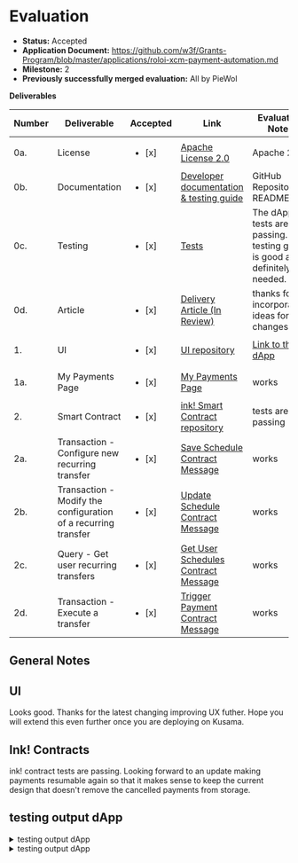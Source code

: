 # Evaluation


- **Status:** Accepted
- **Application Document:** https://github.com/w3f/Grants-Program/blob/master/applications/roloi-xcm-payment-automation.md
- **Milestone:** 2
- **Previously successfully merged evaluation:** All by PieWol

**Deliverables**

| Number | Deliverable                                                    | Accepted              | Link                                                                                                                                | Evaluation Notes                                                               |
| ------ | -------------------------------------------------------------- |---------------------- |-----------------------------------------------------------------------------------------------------------------------------------  | ------------------------------------------------------------------------------ |
| 0a.    | License                                                        | <ul><li>[x] </li></ul> | [Apache License 2.0](https://github.com/NeoPower-Digital/tempora/blob/main/LICENSE)                                                 | Apache 2.0                                                                              |
| 0b.    | Documentation                                                  | <ul><li>[x] </li></ul> | [Developer documentation & testing guide](https://github.com/NeoPower-Digital/tempora/blob/main/README.md)                          | GitHub Repository README file                                                  |
| 0c.    | Testing                                                        | <ul><li>[x] </li></ul> | [Tests](https://github.com/NeoPower-Digital/tempora/tree/main/__tests__)                                                            |  The dApp tests are all passing.  The testing guide is good and definitely needed.                                                                       |
| 0d.    | Article                                                        | <ul><li>[x] </li></ul> | [Delivery Article (In Review)](https://docs.google.com/document/d/1ZcPF7QCWMt-cmWC235_eSaSE9kqmyqM_RLDWQod-c_o/edit?usp=sharing)    | thanks for incorporating ideas for changes |
| 1.     | UI                                                             | <ul><li>[x] </li></ul> | [UI repository](https://github.com/NeoPower-Digital/tempora)                                                                        | [Link to the dApp](https://tempora-dapp.vercel.app/)                           |
| 1a.    | My Payments Page                                               | <ul><li>[x] </li></ul> | [My Payments Page](https://github.com/NeoPower-Digital/tempora/tree/main/app/my-payments)                                           | works                                                                  |
| 2.     | Smart Contract                                                 | <ul><li>[x] </li></ul> | [ink! Smart Contract repository](https://github.com/NeoPower-Digital/tempora/tree/main/contracts/tempora_contract)                  | tests are passing     |
| 2a.    | Transaction - Configure new recurring transfer                 | <ul><li>[x] </li></ul> | [Save Schedule Contract Message](https://github.com/NeoPower-Digital/tempora/blob/main/contracts/tempora_contract/lib.rs#L129)      | works
| 2b.    | Transaction - Modify the configuration of a recurring transfer | <ul><li>[x] </li></ul> | [Update Schedule Contract Message](https://github.com/NeoPower-Digital/tempora/blob/main/contracts/tempora_contract/lib.rs#L190)    | works
| 2c.    | Query - Get user recurring transfers                           | <ul><li>[x] </li></ul> | [Get User Schedules Contract Message](https://github.com/NeoPower-Digital/tempora/blob/main/contracts/tempora_contract/lib.rs#L217) | works
| 2d.    | Transaction - Execute a transfer                               | <ul><li>[x] </li></ul> | [Trigger Payment Contract Message](https://github.com/NeoPower-Digital/tempora/blob/main/contracts/tempora_contract/lib.rs#L243)    |works |

## General Notes

## UI
Looks good. Thanks for the latest changing improving UX futher. Hope you will extend this even further once you are deploying on Kusama.


## Ink! Contracts 
ink! contract tests are passing.
Looking forward to an update making payments resumable again so that it makes sense to keep the current design that doesn't remove the cancelled payments from storage.



##  testing output dApp

<details>
<summary>testing output dApp</summary>

```yarn run v1.22.19
$ vitest
The CJS build of Vite's Node API is deprecated. See https://vitejs.dev/guide/troubleshooting.html#vite-cjs-node-api-deprecated for more details.

 DEV  v0.34.6 /root/tempora

(node:6993) [DEP0040] DeprecationWarning: The `punycode` module is deprecated. Please use a userland alternative instead.
(Use `node --trace-deprecation ...` to show where the warning was created)
 ✓ __tests__/useProxyAccount.test.tsx (20)
(node:6993) [DEP0040] DeprecationWarning: The `punycode` module is deprecated. Please use a userland alternative instead.
 ✓ __tests__/useProxyAccount.test.tsx (20)
 ✓ __tests__/useSchedulePayment.test.tsx (3)
 ✓ __tests__/useProxyAccount.test.tsx (20)
 ✓ __tests__/useSchedulePayment.test.tsx (3)
 ✓ __tests__/useContract.test.tsx (5)
 ✓ __tests__/useProxyAccount.test.tsx (20)
 ✓ __tests__/useSchedulePayment.test.tsx (3)
 ✓ __tests__/useProxyAccount.test.tsx (20)
 ✓ __tests__/useSchedulePayment.test.tsx (3)
 ✓ __tests__/useContract.test.tsx (5)
 ✓ __tests__/proxyAccountsHelper.test.tsx (5)
 ✓ __tests__/useFeeEstimation.test.tsx (2)

 Test Files  5 passed (5)
      Tests  35 passed (35)
   Start at  08:48:33
   Duration  10.55s (transform 359ms, setup 2ms, collect 6.65s, tests 197ms, environment 2.34s, prepare 388ms)
```
</details>

<details>
<summary>testing output dApp</summary>

```
   Running unittests lib.rs (target/debug/deps/tempora_contract-19a92093c173e169)
   
   running 25 tests
   test tempora_contract::tests::add_token_to_whitelist_works ... ok
   test tempora_contract::tests::add_token_to_whitelist_by_common_user_fails ... ok
   test tempora_contract::tests::add_token_to_whitelist_twice_fails ... ok
   test tempora_contract::tests::remove_nonexistent_token_from_whitelist_fails ... ok
   test tempora_contract::tests::remove_schedule_by_nonowner_fails ... ok
   test tempora_contract::tests::get_whitelisted_tokens_works ... ok
   test tempora_contract::tests::remove_token_from_whitelist_by_common_user_fails ... ok
   test tempora_contract::tests::remove_token_from_whitelist_works ... ok
   test tempora_contract::tests::remove_nonexistent_schedule_fails ... ok
   test tempora_contract::tests::remove_schedule_works ... ok
   test tempora_contract::tests::save_fixed_payment_with_nonwhitelisted_token_fails ... ok
   test tempora_contract::tests::save_fixed_payment_without_amount_fails ... ok
   test tempora_contract::tests::save_fixed_payment_with_same_caller_and_recipient_fails ... ok
   test tempora_contract::tests::save_schedule_without_timestamp_configuration_fails ... ok
   test tempora_contract::tests::set_admin_fails ... ok
   test tempora_contract::tests::set_admin_works ... ok
   test tempora_contract::tests::save_fixed_payment_schedule_works ... ok
   test tempora_contract::tests::save_repeated_fixed_payment_fails ... ok
   test tempora_contract::tests::save_recurring_payment_schedule_works ... ok
   test tempora_contract::tests::trigger_payment_with_same_caller_recipient_fails ... ok
   test tempora_contract::tests::trigger_payment_without_amount_fails ... ok
   test tempora_contract::tests::trigger_native_payment_without_sufficient_balance_fails ... ok
   test tempora_contract::tests::update_nonexistent_schedule_fails ... ok
   test tempora_contract::tests::update_schedule_works ... ok
   test tempora_contract::tests::trigger_native_payment_works ... ok
   
   test result: ok. 25 passed; 0 failed; 0 ignored; 0 measured; 0 filtered out; finished in 0.00s
```

</details>